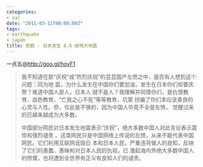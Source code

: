 ```yaml
---
categories:
- var
date: "2011-03-11T00:00:00Z"
tags:
- earthquake
- japan
title: 悲剧 - 日本发生 8.8 级特大地震
---
```


一点五@<http://goo.gl/hovF1>
> 我不知道在那“庆祝”或“热烈庆祝”的芸芸国产左愤之中，是否有人想到这个问题：同为地
> 震，为什么发生在中国你们要加油，发生在日本你们却要庆贺？难道中国人是人，日本人
> 就不是人？我理解并同情你们，是仇恨教育、血色教育、“亡我之心不死”等等教育，坑蒙
> 拐骗了你们本应该善良的心灵与人性。但，仅此是不够的，因为中国人毕竟不全是左愤，
> 觉醒过来的已越来越成为大多数。
> 
> 中国部分网民对日本发生地震表示“庆祝”，绝大多数中国人对此言论表示震惊和强烈谴责
> 。这类网民只是中国网络上传说的左愤，从来不能代表中国网民。它们利用互联网诋毁日
> 本和日本人民，严重违背做人的良知，反映了它们的愚蠢、愚昧和对日本人民的仇视，已
> 激起海内外绝大多数中国人的愤慨，也将遭到全世界有正义有良知人们的谴责。
